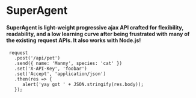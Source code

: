 # SuperAgent
#### SuperAgent is light-weight progressive ajax API crafted for flexibility, readability, and a low learning curve after being frustrated with many of the existing request APIs. It also works with Node.js!

```
 request
   .post('/api/pet')
   .send({ name: 'Manny', species: 'cat' })
   .set('X-API-Key', 'foobar')
   .set('Accept', 'application/json')
   .then(res => {
      alert('yay got ' + JSON.stringify(res.body));
   });
   ```
